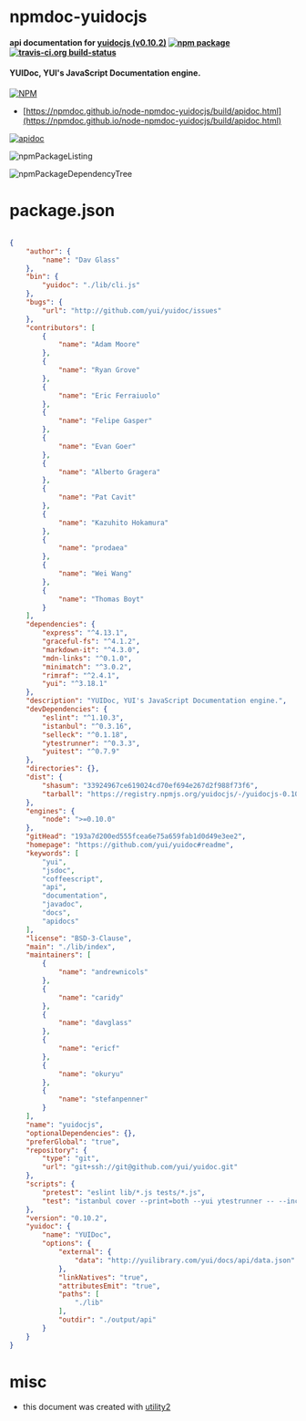 # npmdoc-yuidocjs

#### api documentation for  [yuidocjs (v0.10.2)](https://github.com/yui/yuidoc#readme)  [![npm package](https://img.shields.io/npm/v/npmdoc-yuidocjs.svg?style=flat-square)](https://www.npmjs.org/package/npmdoc-yuidocjs) [![travis-ci.org build-status](https://api.travis-ci.org/npmdoc/node-npmdoc-yuidocjs.svg)](https://travis-ci.org/npmdoc/node-npmdoc-yuidocjs)

#### YUIDoc, YUI's JavaScript Documentation engine.

[![NPM](https://nodei.co/npm/yuidocjs.png?downloads=true&downloadRank=true&stars=true)](https://www.npmjs.com/package/yuidocjs)

- [https://npmdoc.github.io/node-npmdoc-yuidocjs/build/apidoc.html](https://npmdoc.github.io/node-npmdoc-yuidocjs/build/apidoc.html)

[![apidoc](https://npmdoc.github.io/node-npmdoc-yuidocjs/build/screenCapture.buildCi.browser.%252Ftmp%252Fbuild%252Fapidoc.html.png)](https://npmdoc.github.io/node-npmdoc-yuidocjs/build/apidoc.html)

![npmPackageListing](https://npmdoc.github.io/node-npmdoc-yuidocjs/build/screenCapture.npmPackageListing.svg)

![npmPackageDependencyTree](https://npmdoc.github.io/node-npmdoc-yuidocjs/build/screenCapture.npmPackageDependencyTree.svg)



# package.json

```json

{
    "author": {
        "name": "Dav Glass"
    },
    "bin": {
        "yuidoc": "./lib/cli.js"
    },
    "bugs": {
        "url": "http://github.com/yui/yuidoc/issues"
    },
    "contributors": [
        {
            "name": "Adam Moore"
        },
        {
            "name": "Ryan Grove"
        },
        {
            "name": "Eric Ferraiuolo"
        },
        {
            "name": "Felipe Gasper"
        },
        {
            "name": "Evan Goer"
        },
        {
            "name": "Alberto Gragera"
        },
        {
            "name": "Pat Cavit"
        },
        {
            "name": "Kazuhito Hokamura"
        },
        {
            "name": "prodaea"
        },
        {
            "name": "Wei Wang"
        },
        {
            "name": "Thomas Boyt"
        }
    ],
    "dependencies": {
        "express": "^4.13.1",
        "graceful-fs": "^4.1.2",
        "markdown-it": "^4.3.0",
        "mdn-links": "^0.1.0",
        "minimatch": "^3.0.2",
        "rimraf": "^2.4.1",
        "yui": "^3.18.1"
    },
    "description": "YUIDoc, YUI's JavaScript Documentation engine.",
    "devDependencies": {
        "eslint": "^1.10.3",
        "istanbul": "^0.3.16",
        "selleck": "^0.1.18",
        "ytestrunner": "^0.3.3",
        "yuitest": "^0.7.9"
    },
    "directories": {},
    "dist": {
        "shasum": "33924967ce619024cd70ef694e267d2f988f73f6",
        "tarball": "https://registry.npmjs.org/yuidocjs/-/yuidocjs-0.10.2.tgz"
    },
    "engines": {
        "node": ">=0.10.0"
    },
    "gitHead": "193a7d200ed555fcea6e75a659fab1d0d49e3ee2",
    "homepage": "https://github.com/yui/yuidoc#readme",
    "keywords": [
        "yui",
        "jsdoc",
        "coffeescript",
        "api",
        "documentation",
        "javadoc",
        "docs",
        "apidocs"
    ],
    "license": "BSD-3-Clause",
    "main": "./lib/index",
    "maintainers": [
        {
            "name": "andrewnicols"
        },
        {
            "name": "caridy"
        },
        {
            "name": "davglass"
        },
        {
            "name": "ericf"
        },
        {
            "name": "okuryu"
        },
        {
            "name": "stefanpenner"
        }
    ],
    "name": "yuidocjs",
    "optionalDependencies": {},
    "preferGlobal": "true",
    "repository": {
        "type": "git",
        "url": "git+ssh://git@github.com/yui/yuidoc.git"
    },
    "scripts": {
        "pretest": "eslint lib/*.js tests/*.js",
        "test": "istanbul cover --print=both --yui ytestrunner -- --include ./tests/options.js --include ./tests/builder.js --include ./tests/parser.js --include ./tests/parser_coffee.js --include ./tests/files.js --include ./tests/utils.js --include ./tests/preprocessor.js"
    },
    "version": "0.10.2",
    "yuidoc": {
        "name": "YUIDoc",
        "options": {
            "external": {
                "data": "http://yuilibrary.com/yui/docs/api/data.json"
            },
            "linkNatives": "true",
            "attributesEmit": "true",
            "paths": [
                "./lib"
            ],
            "outdir": "./output/api"
        }
    }
}
```



# misc
- this document was created with [utility2](https://github.com/kaizhu256/node-utility2)
